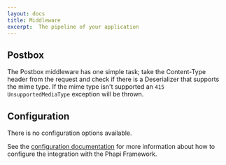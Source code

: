 ```yaml
---
layout: docs
title: Middleware
excerpt:  The pipeline of your application
---
```


## Postbox
The Postbox middleware has one simple task; take the Content-Type header from the request and check if there is a Deserializer that supports the mime type. If the mime type isn't supported an <code>415 UnsupportedMediaType</code> exception will be thrown.

## Configuration
There is no configuration options available.

See the [configuration documentation](/docs/started/configuration/) for more information about how to configure the integration with the Phapi Framework.
